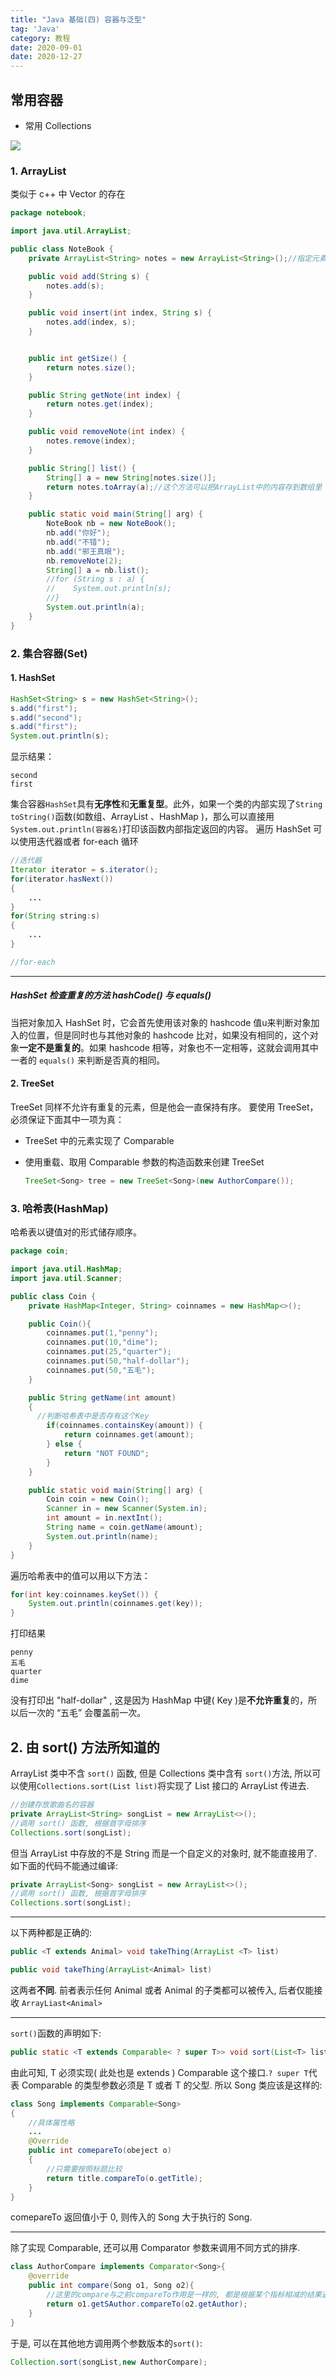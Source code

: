 ```yaml
---
title: "Java 基础(四) 容器与泛型"
tag: 'Java'
category: 教程
date: 2020-09-01
date: 2020-12-27
---
```



## 常用容器
+ 常用 Collections

![](https://unpkg.zhimg.com/rikka-os@latest/img/Java_abc_06.assets/4ac92fdadbf8ac65a744814e500225e6382ebb55.webp)
### 1. ArrayList
类似于 c++ 中 Vector 的存在
```Java
package notebook;

import java.util.ArrayList;

public class NoteBook {
    private ArrayList<String> notes = new ArrayList<String>();//指定元素的类型

    public void add(String s) {
        notes.add(s);
    }

    public void insert(int index, String s) {
        notes.add(index, s);
    }


    public int getSize() {
        return notes.size();
    }

    public String getNote(int index) {
        return notes.get(index);
    }

    public void removeNote(int index) {
        notes.remove(index);
    }

    public String[] list() {
        String[] a = new String[notes.size()];
        return notes.toArray(a);//这个方法可以把ArrayList中的内容存到数组里
    }

    public static void main(String[] arg) {
        NoteBook nb = new NoteBook();
        nb.add("你好");
        nb.add("不错");
        nb.add("邪王真眼");
        nb.removeNote(2);
        String[] a = nb.list();
        //for (String s : a) {
        //    System.out.println(s);
        //}
        System.out.println(a);
    }
}
```

### 2. 集合容器(Set)
#### 1. HashSet
```java
HashSet<String> s = new HashSet<String>();
s.add("first");
s.add("second");
s.add("first");
System.out.println(s);
```
显示结果：
```
second
first
```
集合容器```HashSet```具有**无序性**和**无重复型**。此外，如果一个类的内部实现了```String toString()```函数(如数组、ArrayList 、HashMap )，那么可以直接用```System.out.println(容器名)```打印该函数内部指定返回的内容。
遍历 HashSet 可以使用迭代器或者 for-each 循环

```Java
//迭代器
Iterator iterator = s.iterator();
for(iterator.hasNext())
{
	...   
}
for(String string:s)
{
    ...
}

//for-each
```
----
##### HashSet 检查重复的方法 hashCode() 与 equals()
当把对象加入 HashSet 时，它会首先使用该对象的 hashcode 值u来判断对象加入的位置，但是同时也与其他对象的 hashcode 比对，如果没有相同的，这个对象**一定不是重复的**。如果 hashcode 相等，对象也不一定相等，这就会调用其中一者的 `equals()` 来判断是否真的相同。

#### 2. TreeSet
TreeSet 同样不允许有重复的元素，但是他会一直保持有序。
要使用 TreeSet，必须保证下面其中一项为真：
+ TreeSet 中的元素实现了 Comparable
+ 使用重载、取用 Comparable 参数的构造函数来创建 TreeSet
  
  ```java
  TreeSet<Song> tree = new TreeSet<Song>(new AuthorCompare());
  ```
### 3. 哈希表(HashMap)
哈希表以键值对的形式储存顺序。

```java
package coin;

import java.util.HashMap;
import java.util.Scanner;

public class Coin {
    private HashMap<Integer, String> coinnames = new HashMap<>();

    public Coin(){
        coinnames.put(1,"penny");
        coinnames.put(10,"dime");
        coinnames.put(25,"quarter");
        coinnames.put(50,"half-dollar");
        coinnames.put(50,"五毛");
    }

    public String getName(int amount)
    {
      //判断哈希表中是否存有这个Key
        if(coinnames.containsKey(amount)) {
            return coinnames.get(amount);
        } else {
            return "NOT FOUND";
        }
    }

    public static void main(String[] arg) {
        Coin coin = new Coin();
        Scanner in = new Scanner(System.in);
        int amount = in.nextInt();
        String name = coin.getName(amount);
        System.out.println(name);
    }
}
```

遍历哈希表中的值可以用以下方法：
```java
for(int key:coinnames.keySet()) {
    System.out.println(coinnames.get(key));
}
```
打印结果
```
penny
五毛
quarter
dime
```
没有打印出 "half-dollar" , 这是因为 HashMap 中键( Key )是**不允许重复**的，所以后一次的 “五毛” 会覆盖前一次。

## 2. 由 sort() 方法所知道的

ArrayList 类中不含 `sort()` 函数, 但是 Collections 类中含有 `sort()`方法, 所以可以使用`Collections.sort(List list)`将实现了 List 接口的 ArrayList 传进去.

```Java
//创建存放歌曲名的容器
private ArrayList<String> songList = new ArrayList<>();
//调用 sort() 函数, 根据首字母排序
Collections.sort(songList);
```

但当 ArrayList 中存放的不是 String 而是一个自定义的对象时, 就不能直接用了.如下面的代码不能通过编译:
```Java
private ArrayList<Song> songList = new ArrayList<>();
//调用 sort() 函数, 根据首字母排序
Collections.sort(songList);
```
---------------------------------------------------

以下两种都是正确的:
```java
public <T extends Animal> void takeThing(ArrayList <T> list) 
```
```java
public void takeThing(ArrayList<Animal> list)
```
这两者**不同**. 前者表示任何 Animal 或者 Animal 的子类都可以被传入, 后者仅能接收 ```ArrayLiast<Animal>``` 

----------------------------------

`sort()`函数的声明如下:
```java
public static <T extends Comparable< ? super T>> void sort(List<T> list)
```
由此可知,  T 必须实现( 此处也是 extends ) Comparable 这个接口.`? super T`代表 Comparable 的类型参数必须是 T 或者 T 的父型.
所以 Song 类应该是这样的:
```java
class Song implements Comparable<Song>
{
    //具体属性略
    ...
    @Override
    public int comepareTo(obeject o)
    {
        //只需要按照标题比较
        return title.compareTo(o.getTitle);
    }
}
```
comepareTo 返回值小于 0, 则传入的 Song 大于执行的 Song.

----------
除了实现 Comparable, 还可以用 Comparator 参数来调用不同方式的排序.

```java
class AuthorCompare implements Comparator<Song>{
    @override
    public int compare(Song o1, Song o2){
        //这里的compare与之前compareTo作用是一样的, 都是根据某个指标相减的结果返回, 从而判断大小
        return o1.getSAuthor.compareTo(o2.getAuthor);
    }
}
```

于是, 可以在其他地方调用两个参数版本的`sort()`:
```java
Collection.sort(songList,new AuthorCompare);
```